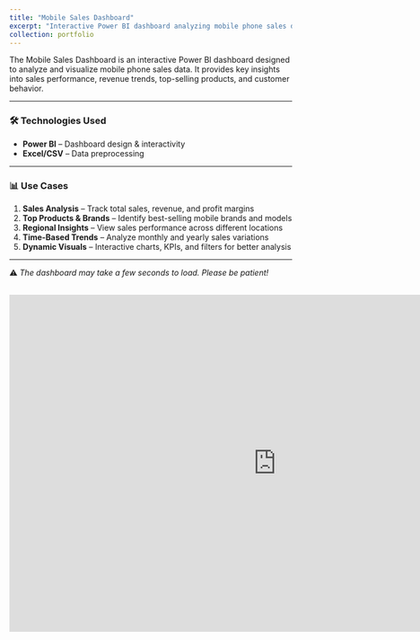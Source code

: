 ```yaml
---
title: "Mobile Sales Dashboard"
excerpt: "Interactive Power BI dashboard analyzing mobile phone sales data. <!-- <br/><img src='https://media.istockphoto.com/id/1323992763/photo/online-shopping-concept-smartphone-with-podium-on-yellow-background.jpg?s=612x612&w=0&k=20&c=WzT9pRUIRMkQHVNKwSG9o1OChBSC-2E-ZItXYFKZPQQ='> --> "
collection: portfolio
---
```


The Mobile Sales Dashboard is an interactive Power BI dashboard designed to analyze and visualize mobile phone sales data. It provides key insights into sales performance, revenue trends, top-selling products, and customer behavior.

---

### 🛠 Technologies Used

- **Power BI** – Dashboard design & interactivity  
- **Excel/CSV** – Data preprocessing  

---

### 📊 Use Cases

1. **Sales Analysis** – Track total sales, revenue, and profit margins  
2. **Top Products & Brands** – Identify best-selling mobile brands and models  
3. **Regional Insights** – View sales performance across different locations  
4. **Time-Based Trends** – Analyze monthly and yearly sales variations  
5. **Dynamic Visuals** – Interactive charts, KPIs, and filters for better analysis  

---

⚠️ *The dashboard may take a few seconds to load. Please be patient!*

<br/>

<iframe title="Mobiledashboard" width="950" height="600" src="https://app.powerbi.com/view?r=eyJrIjoiZDliZjE1ODItZjQyNy00NTVkLTlkYTgtMWUyNzQ4ZDM0ZTRhIiwidCI6IjUyYWRmODM1LTJlMjItNDkyZC04ZDUxLWIzMTNkYmNkN2NjZiJ9" frameborder="0" allowfullscreen="true"></iframe>

